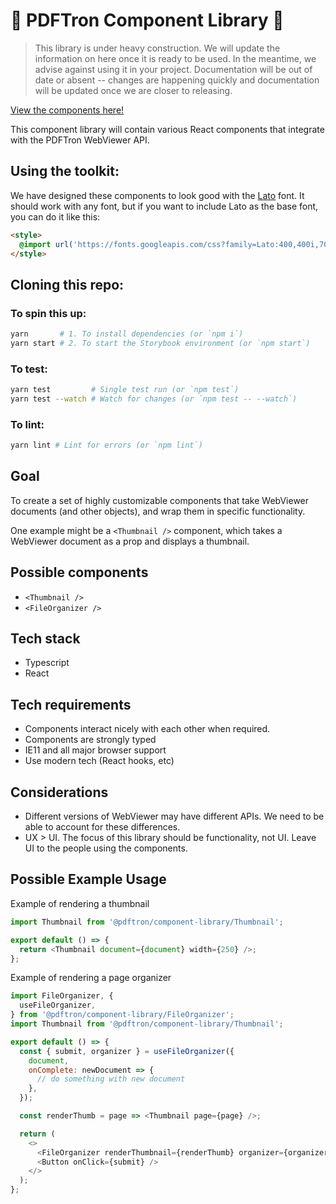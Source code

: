 # 🚧 PDFTron Component Library 🚧

> This library is under heavy construction. We will update the information on
> here once it is ready to be used. In the meantime, we advise against using it
> in your project. Documentation will be out of date or absent -- changes are
> happening quickly and documentation will be updated once we are closer to
> releasing.

[View the components here!](https://xododocs.github.io/component-library)

This component library will contain various React components that integrate with
the PDFTron WebViewer API.

## Using the toolkit:

We have designed these components to look good with the
[Lato](https://fonts.google.com/specimen/Lato) font. It should work with any
font, but if you want to include Lato as the base font, you can do it like this:

```html
<style>
  @import url('https://fonts.googleapis.com/css?family=Lato:400,400i,700,700i&display=swap');
</style>
```

## Cloning this repo:

### To spin this up:

```sh
yarn       # 1. To install dependencies (or `npm i`)
yarn start # 2. To start the Storybook environment (or `npm start`)
```

### To test:

```sh
yarn test         # Single test run (or `npm test`)
yarn test --watch # Watch for changes (or `npm test -- --watch`)
```

### To lint:

```sh
yarn lint # Lint for errors (or `npm lint`)
```

## Goal

To create a set of highly customizable components that take WebViewer documents
(and other objects), and wrap them in specific functionality.

One example might be a `<Thumbnail />` component, which takes a WebViewer
document as a prop and displays a thumbnail.

## Possible components

- `<Thumbnail />`
- `<FileOrganizer />`

## Tech stack

- Typescript
- React

## Tech requirements

- Components interact nicely with each other when required.
- Components are strongly typed
- IE11 and all major browser support
- Use modern tech (React hooks, etc)

## Considerations

- Different versions of WebViewer may have different APIs. We need to be able to
  account for these differences.
- UX > UI. The focus of this library should be functionality, not UI. Leave UI
  to the people using the components.

## Possible Example Usage

Example of rendering a thumbnail

```js
import Thumbnail from '@pdftron/component-library/Thumbnail';

export default () => {
  return <Thumbnail document={document} width={250} />;
};
```

Example of rendering a page organizer

```js
import FileOrganizer, {
  useFileOrganizer,
} from '@pdftron/component-library/FileOrganizer';
import Thumbnail from '@pdftron/component-library/Thumbnail';

export default () => {
  const { submit, organizer } = useFileOrganizer({
    document,
    onComplete: newDocument => {
      // do something with new document
    },
  });

  const renderThumb = page => <Thumbnail page={page} />;

  return (
    <>
      <FileOrganizer renderThumbnail={renderThumb} organizer={organizer} />
      <Button onClick={submit} />
    </>
  );
};
```
